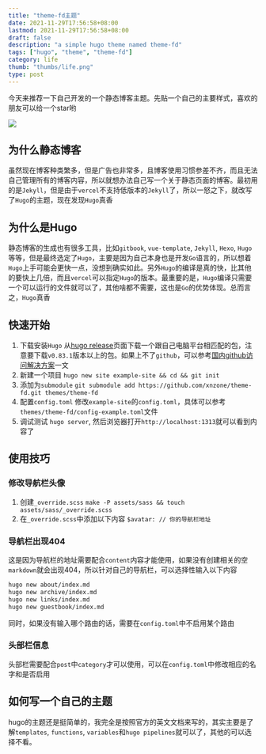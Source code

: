```yaml
---
title: "theme-fd主题"
date: 2021-11-29T17:56:58+08:00
lastmod: 2021-11-29T17:56:58+08:00
draft: false 
description: "a simple hugo theme named theme-fd"
tags: ["hugo", "theme", "theme-fd"]
category: life 
thumb: "thumbs/life.png"
type: post
---
```


今天来推荐一下自己开发的一个静态博客主题。先贴一个自己的主要样式，喜欢的朋友可以给一个star哟

![](https://gitee.com/ixnzone/images/raw/master/2021/11/29183506.png)

## 为什么静态博客
虽然现在博客种类繁多，但是广告也非常多，且博客使用习惯参差不齐，而且无法自己管理所有的博客内容，所以就想办法自己写一个关于静态页面的博客。最初用的是`Jekyll`，但是由于`vercel`不支持低版本的`Jekyll`了，所以一怒之下，就改写了`Hugo`的主题，现在发现`Hugo`真香

## 为什么是Hugo
静态博客的生成也有很多工具，比如`gitbook`, `vue-template`, `Jekyll`, `Hexo`, `Hugo`等等，但是最终选定了`Hugo`，主要是因为自己本身也是开发`Go`语言的，所以想着`Hugo`上手可能会更快一点，没想到确实如此。另外`Hugo`的编译是真的快，比其他的要快上几倍，而且`vercel`可以指定`Hugo`的版本。最重要的是，`Hugo`编译只需要一个可以运行的文件就可以了，其他啥都不需要，这也是`Go`的优势体现。总而言之，`Hugo`真香

## 快速开始
1. 下载安装`Hugo`
    从[hugo release](https://github.com/gohugoio/hugo/releases)页面下载一个跟自己电脑平台相匹配的包，注意要下载`v0.83.1`版本以上的包。如果上不了`github`，可以参考[国内github访问解决方案](https://xnzone.ga/post/2019-10-10-solve-github-slow/)一文
2. 新建一个项目
    `hugo new site example-site && cd && git init`
3. 添加为`submodule`
    `git submodule add https://github.com/xnzone/theme-fd.git themes/theme-fd`
4. 配置`config.toml`
    修改`example-site`的`config.toml`，具体可以参考`themes/theme-fd/config-example.toml`文件
5. 调试测试
    `hugo server`, 然后浏览器打开`http://localhost:1313`就可以看到内容了

## 使用技巧
### 修改导航栏头像
1. 创建`_override.scss`
    `make -P assets/sass && touch assets/sass/_override.scss`
2. 在`_override.scss`中添加以下内容
    `$avatar: // 你的导航栏地址`

### 导航栏出现404
这是因为导航栏的地址需要配合`content`内容才能使用，如果没有创建相关的空`markdown`就会出现404，所以针对自己的导航栏，可以选择性输入以下内容
```bash
hugo new about/index.md
hugo new archive/index.md
hugo new links/index.md
hugo new guestbook/index.md
```
同时，如果没有输入哪个路由的话，需要在`config.toml`中不启用某个路由

### 头部栏信息
头部栏需要配合`post`中`category`才可以使用，可以在`config.toml`中修改相应的名字和是否启用

## 如何写一个自己的主题
hugo的主题还是挺简单的，我完全是按照官方的英文文档来写的，其实主要是了解`templates`, `functions`, `variables`和`hugo pipelines`就可以了，其他的可以选择不看。